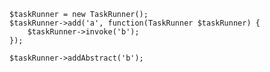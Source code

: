 
    $taskRunner = new TaskRunner();
    $taskRunner->add('a', function(TaskRunner $taskRunner) {
        $taskRunner->invoke('b');
    });

    $taskRunner->addAbstract('b');

